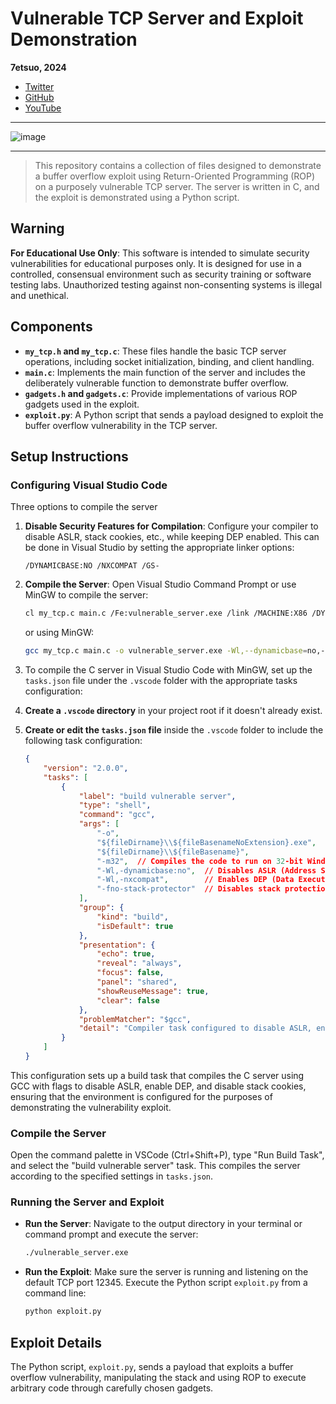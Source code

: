 # Vulnerable TCP Server and Exploit Demonstration

**7etsuo, 2024**

- [Twitter](https://twitter.com/7etsuo)
- [GitHub](https://github.com/7etsuo)
- [YouTube](https://www.youtube.com/@snowcrash-)

---

![image](https://github.com/7etsuo/ROP-Lab-Server/assets/90065760/f057e627-2978-4f53-975e-f47473a20616)

---

> This repository contains a collection of files designed to demonstrate a buffer overflow exploit using Return-Oriented Programming (ROP) on a purposely vulnerable TCP server. The server is written in C, and the exploit is demonstrated using a Python script.

## Warning

**For Educational Use Only**: This software is intended to simulate security vulnerabilities for educational purposes only. It is designed for use in a controlled, consensual environment such as security training or software testing labs. Unauthorized testing against non-consenting systems is illegal and unethical.

## Components

- **`my_tcp.h` and `my_tcp.c`**: These files handle the basic TCP server operations, including socket initialization, binding, and client handling.
- **`main.c`**: Implements the main function of the server and includes the deliberately vulnerable function to demonstrate buffer overflow.
- **`gadgets.h` and `gadgets.c`**: Provide implementations of various ROP gadgets used in the exploit.
- **`exploit.py`**: A Python script that sends a payload designed to exploit the buffer overflow vulnerability in the TCP server.

## Setup Instructions

### Configuring Visual Studio Code

Three options to compile the server

1. **Disable Security Features for Compilation**: Configure your compiler to disable ASLR, stack cookies, etc., while keeping DEP enabled. This can be done in Visual Studio by setting the appropriate linker options:

    ```plaintext
    /DYNAMICBASE:NO /NXCOMPAT /GS-
    ```

2. **Compile the Server**: Open Visual Studio Command Prompt or use MinGW to compile the server:

    ```bash
    cl my_tcp.c main.c /Fe:vulnerable_server.exe /link /MACHINE:X86 /DYNAMICBASE:NO /NXCOMPAT /GS-
    ```

    or using MinGW:

    ```bash
    gcc my_tcp.c main.c -o vulnerable_server.exe -Wl,--dynamicbase=no,--nxcompat -fno-stack-protector -lws2_32
    ```

3. To compile the C server in Visual Studio Code with MinGW, set up the `tasks.json` file under the `.vscode` folder with the appropriate tasks configuration:

1. **Create a `.vscode` directory** in your project root if it doesn't already exist.
2. **Create or edit the `tasks.json` file** inside the `.vscode` folder to include the following task configuration:

    ```json
    {
        "version": "2.0.0",
        "tasks": [
            {
                "label": "build vulnerable server",
                "type": "shell",
                "command": "gcc",
                "args": [
                    "-o",
                    "${fileDirname}\\${fileBasenameNoExtension}.exe",
                    "${fileDirname}\\${fileBasename}",
                    "-m32",  // Compiles the code to run on 32-bit Windows
                    "-Wl,-dynamicbase:no",  // Disables ASLR (Address Space Layout Randomization)
                    "-Wl,-nxcompat",        // Enables DEP (Data Execution Prevention)
                    "-fno-stack-protector"  // Disables stack protection (stack cookies)
                ],
                "group": {
                    "kind": "build",
                    "isDefault": true
                },
                "presentation": {
                    "echo": true,
                    "reveal": "always",
                    "focus": false,
                    "panel": "shared",
                    "showReuseMessage": true,
                    "clear": false
                },
                "problemMatcher": "$gcc",
                "detail": "Compiler task configured to disable ASLR, enable DEP, and disable stack protection."
            }
        ]
    }
    ```

This configuration sets up a build task that compiles the C server using GCC with flags to disable ASLR, enable DEP, and disable stack cookies, ensuring that the environment is configured for the purposes of demonstrating the vulnerability exploit.

### Compile the Server

Open the command palette in VSCode (Ctrl+Shift+P), type "Run Build Task", and select the "build vulnerable server" task. This compiles the server according to the specified settings in `tasks.json`.

### Running the Server and Exploit

- **Run the Server**: Navigate to the output directory in your terminal or command prompt and execute the server:

    ```bash
    ./vulnerable_server.exe
    ```

- **Run the Exploit**: Make sure the server is running and listening on the default TCP port 12345. Execute the Python script `exploit.py` from a command line:

    ```bash
    python exploit.py
    ```

## Exploit Details

The Python script, `exploit.py`, sends a payload that exploits a buffer overflow vulnerability, manipulating the stack and using ROP to execute arbitrary code through carefully chosen gadgets.
